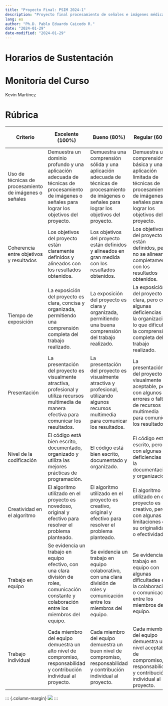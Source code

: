 ```yaml
---
title: "Proyecto Final: PSIM 2024-1"
description: "Proyecto final procesamiento de señales e imágenes médicas"
lang: es
author: "Ph.D. Pablo Eduardo Caicedo R."
date: "2024-01-29"
date-modified: "2024-01-29"
---
```




# Horarios de Sustentación


# Monitoría del Curso
Kevin Martínez


# Rúbrica
| Criterio                                               | Excelente (100%)                                                                                                                                   | Bueno (80%)                                                                                                                                           | Regular (60%)                                                                                                                                          | Insuficiente (40%)                                                                                                                                          | No presentado (0%)                                                                                    |
| ------------------------------------------------------ | -------------------------------------------------------------------------------------------------------------------------------------------------- | ----------------------------------------------------------------------------------------------------------------------------------------------------- | ------------------------------------------------------------------------------------------------------------------------------------------------------ | ----------------------------------------------------------------------------------------------------------------------------------------------------------- | ----------------------------------------------------------------------------------------------------- |
| Uso de técnicas de procesamiento de imágenes o señales | Demuestra un dominio profundo y una aplicación adecuada de técnicas de procesamiento de imágenes o señales para lograr los objetivos del proyecto. | Demuestra una comprensión sólida y una aplicación adecuada de técnicas de procesamiento de imágenes o señales para lograr los objetivos del proyecto. | Demuestra una comprensión básica y una aplicación limitada de técnicas de procesamiento de imágenes o señales para lograr los objetivos del proyecto.  | Demuestra una comprensión deficiente y una aplicación inadecuada de técnicas de procesamiento de imágenes o señales para lograr los objetivos del proyecto. | No se evidencia la aplicación de técnicas de procesamiento de imágenes o señales.                     |
| Coherencia entre objetivos y resultados                | Los objetivos del proyecto están claramente definidos y alineados con los resultados obtenidos.                                                    | Los objetivos del proyecto están definidos y alineados en gran medida con los resultados obtenidos.                                                   | Los objetivos del proyecto están definidos, pero no se alinean completamente con los resultados obtenidos.                                             | Los objetivos del proyecto están poco definidos y no se alinean con los resultados obtenidos.                                                               | No se definen objetivos para el proyecto.                                                             |
| Tiempo de exposición                                   | La exposición del proyecto es clara, concisa y organizada, permitiendo una comprensión completa del trabajo realizado.                             | La exposición del proyecto es clara y organizada, permitiendo una buena comprensión del trabajo realizado.                                            | La exposición del proyecto es clara, pero con algunas deficiencias en la organización, lo que dificulta la comprensión completa del trabajo realizado. | La exposición del proyecto es poco clara y desorganizada, lo que dificulta la comprensión del trabajo realizado.                                            | No se realiza una exposición del proyecto.                                                            |
| Presentación                                           | La presentación del proyecto es visualmente atractiva, profesional y utiliza recursos multimedia de manera efectiva para comunicar los resultados. | La presentación del proyecto es visualmente atractiva y profesional, utilizando algunos recursos multimedia para comunicar los resultados.            | La presentación del proyecto es visualmente aceptable, pero con algunos errores o falta de recursos multimedia para comunicar los resultados.          | La presentación del proyecto es poco visualmente atractiva, con errores y falta de recursos multimedia para comunicar los resultados.                       | No se realiza una presentación del proyecto.                                                          |
| Nivel de la codificación                               | El código está bien escrito, documentado, organizado y utiliza las mejores prácticas de programación.                                              | El código está bien escrito, documentado y organizado.                                                                                                | El código está escrito, pero con algunas deficiencias en la documentación y organización.                                                              | El código está escrito de manera deficiente, con mala documentación y organización.                                                                         | El código no está escrito o está escrito de manera no funcional.                                      |
| Creatividad en el algoritmo                            | El algoritmo utilizado en el proyecto es novedoso, original y efectivo para resolver el problema planteado.                                        | El algoritmo utilizado en el proyecto es creativo, original y efectivo para resolver el problema planteado.                                           | El algoritmo utilizado en el proyecto es creativo, pero con algunas limitaciones en su originalidad o efectividad.                                     | El algoritmo utilizado en el proyecto es poco creativo, con limitaciones en su originalidad y efectividad.                                                  | El algoritmo utilizado en el proyecto no es creativo ni efectivo para resolver el problema planteado. |
| Trabajo en equipo                                      | Se evidencia un trabajo en equipo efectivo, con una clara división de roles, comunicación constante y colaboración entre los miembros del equipo.  | Se evidencia un trabajo en equipo colaborativo, con una clara división de roles y comunicación entre los miembros del equipo.                         | Se evidencia un trabajo en equipo con algunas dificultades en la colaboración o comunicación entre los miembros del equipo.                            | Se evidencia un trabajo en equipo deficiente, con falta de colaboración y comunicación entre los miembros del equipo.                                       | No se evidencia un trabajo en equipo.                                                                 |
| Trabajo individual                                     | Cada miembro del equipo demuestra un alto nivel de compromiso, responsabilidad y contribución individual al proyecto.                              | Cada miembro del equipo demuestra un buen nivel de compromiso, responsabilidad y contribución individual al proyecto.                                 | Cada miembro del equipo demuestra un nivel aceptable de compromiso, responsabilidad y contribución individual al proyecto.                             | Cada miembro del equipo demuestra un bajo nivel de compromiso, responsabilidad y contribución individual al proyecto.                                       | No se evidencia el trabajo individual de los miembros del equipo.                                     |

::: {.column-margin}
![](../recursos/imagenes/generales/Escuela_Rosario_logo.png)
:::